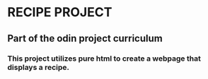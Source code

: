 # RECIPE PROJECT

## Part of the odin project curriculum

### This project utilizes pure html to create a webpage that displays a recipe.
